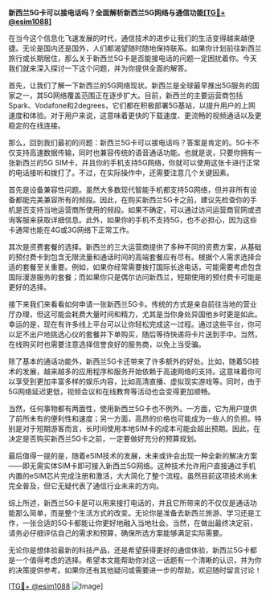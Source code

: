 **新西兰5G卡可以接电话吗？全面解析新西兰5G网络与通信功能[[TG💪+ @esim1088](https://t.me/s/esim1088)]**

在当今这个信息化飞速发展的时代，通信技术的进步让我们的生活变得越来越便捷。无论是国内还是国外，人们都渴望随时随地保持联系。如果你计划前往新西兰旅行或长期居住，那么关于新西兰5G卡是否能接电话的问题一定困扰着你。今天我们就来深入探讨一下这个问题，并为你提供全面的解答。

首先，让我们了解一下新西兰的5G网络现状。新西兰是全球最早推出5G服务的国家之一，其5G网络覆盖范围正在逐步扩大。目前，新西兰的主要运营商包括Spark、Vodafone和2degrees，它们都在积极部署5G基站，以提升用户的上网速度和体验。对于用户来说，这意味着更快的下载速度、更流畅的视频通话以及更稳定的在线连接。

那么，回到我们最初的问题：新西兰5G卡可以接电话吗？答案是肯定的。5G卡不仅支持高速数据传输，同时也兼容传统的语音通话功能。也就是说，只要你拥有一张新西兰的5G SIM卡，并且你的手机支持5G网络，你就可以使用这张卡进行正常的电话接听和拨打了。不过，在实际操作中，还需要注意几个关键因素。

首先是设备兼容性问题。虽然大多数现代智能手机都支持5G网络，但并非所有设备都能完美兼容所有的频段。因此，在购买新西兰5G卡之前，建议先检查你的手机是否支持当地运营商所使用的频段。如果不确定，可以通过访问运营商官网或咨询客服来获取详细信息。此外，如果你的手机不支持5G，也不必担心，因为这些卡通常也能在4G或3G网络下正常工作。

其次是资费套餐的选择。新西兰的三大运营商提供了多种不同的资费方案，从基础的预付费卡到包含无限流量和通话时间的高端套餐应有尽有。根据个人需求选择合适的套餐至关重要。例如，如果你经常需要拨打国际长途电话，可能需要考虑包含国际漫游服务的套餐；而如果你只是偶尔访问新西兰，短期使用的预付费卡可能是更好的选择。

接下来我们来看看如何申请一张新西兰5G卡。传统的方式是亲自前往当地的营业厅办理，但这可能会耗费大量时间和精力，尤其是当你身处异国他乡时更是如此。幸运的是，现在有许多线上平台可以让你轻松完成这一过程。通过这些平台，你可以足不出户地挑选心仪的套餐并下单购买，随后等待快递将卡片送到手中。当然，在线购买时也需要注意选择信誉良好的服务商，以免上当受骗。

除了基本的通话功能外，新西兰5G卡还带来了许多额外的好处。比如，随着5G技术的发展，越来越多的应用程序和服务开始依赖于高速网络的支持。这意味着你可以享受到更加丰富多样的娱乐内容，比如高清直播、虚拟现实游戏等。同时，由于5G网络延迟更低，视频会议和在线教育等活动也会变得更加顺畅。

当然，任何事物都有两面性，使用新西兰5G卡也不例外。一方面，它为用户提供了前所未有的便利性和速度；另一方面，高昂的价格也可能成为一些人的负担。特别是对于短期游客而言，长时间使用本地SIM卡的成本可能会超出预期。因此，在决定是否购买新西兰5G卡之前，一定要做好充分的预算规划。

最后值得一提的是，随着eSIM技术的发展，未来或许会出现一种全新的解决方案——即无需实体SIM卡即可接入新西兰5G网络。这种技术允许用户直接通过手机内置的eSIM芯片完成注册和激活，大大简化了整个流程。虽然目前这项技术尚未完全普及，但它无疑代表了通信行业未来的方向。

综上所述，新西兰5G卡是可以用来接打电话的，并且它所带来的不仅仅是通话功能那么简单，而是整个生活方式的改变。无论你是准备去新西兰旅游、学习还是工作，一张合适的5G卡都能让你更好地融入当地社会。当然，在做出最终决定前，请务必仔细评估自己的需求和预算，确保所选方案能够满足实际需要。

无论你是想体验最新的科技产品，还是希望获得更好的通信体验，新西兰5G卡都是一个值得考虑的选择。希望本文能帮助你对这一话题有一个清晰的认识，并为你的决策提供参考。如果你还有其他疑问或需要进一步的帮助，欢迎随时留言讨论！

[[TG💪+ @esim1088](https://t.me/s/esim1088) ![Image](https://i.postimg.cc/4NQfJmqS/Snipaste-2025-05-13-00-14-12.png)]